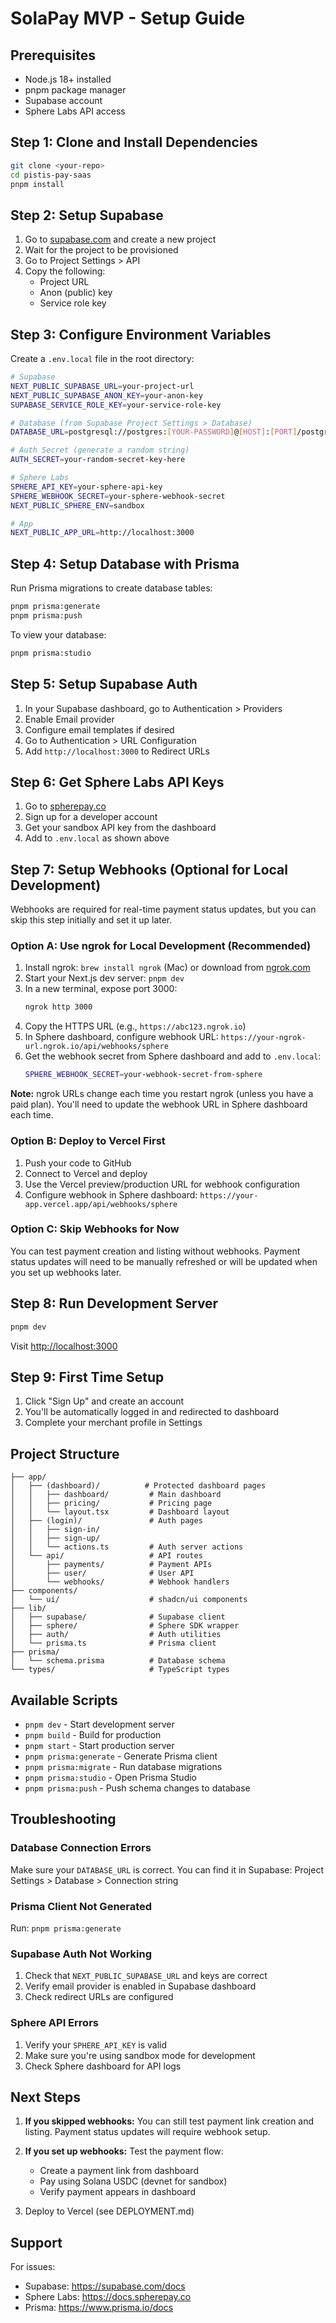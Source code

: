 # SolaPay MVP - Setup Guide

## Prerequisites

- Node.js 18+ installed
- pnpm package manager
- Supabase account
- Sphere Labs API access

## Step 1: Clone and Install Dependencies

```bash
git clone <your-repo>
cd pistis-pay-saas
pnpm install
```

## Step 2: Setup Supabase

1. Go to [supabase.com](https://supabase.com) and create a new project
2. Wait for the project to be provisioned
3. Go to Project Settings > API
4. Copy the following:
   - Project URL
   - Anon (public) key
   - Service role key

## Step 3: Configure Environment Variables

Create a `.env.local` file in the root directory:

```bash
# Supabase
NEXT_PUBLIC_SUPABASE_URL=your-project-url
NEXT_PUBLIC_SUPABASE_ANON_KEY=your-anon-key
SUPABASE_SERVICE_ROLE_KEY=your-service-role-key

# Database (from Supabase Project Settings > Database)
DATABASE_URL=postgresql://postgres:[YOUR-PASSWORD]@[HOST]:[PORT]/postgres?schema=public

# Auth Secret (generate a random string)
AUTH_SECRET=your-random-secret-key-here

# Sphere Labs
SPHERE_API_KEY=your-sphere-api-key
SPHERE_WEBHOOK_SECRET=your-sphere-webhook-secret
NEXT_PUBLIC_SPHERE_ENV=sandbox

# App
NEXT_PUBLIC_APP_URL=http://localhost:3000
```

## Step 4: Setup Database with Prisma

Run Prisma migrations to create database tables:

```bash
pnpm prisma:generate
pnpm prisma:push
```

To view your database:

```bash
pnpm prisma:studio
```

## Step 5: Setup Supabase Auth

1. In your Supabase dashboard, go to Authentication > Providers
2. Enable Email provider
3. Configure email templates if desired
4. Go to Authentication > URL Configuration
5. Add `http://localhost:3000` to Redirect URLs

## Step 6: Get Sphere Labs API Keys

1. Go to [spherepay.co](https://spherepay.co)
2. Sign up for a developer account
3. Get your sandbox API key from the dashboard
4. Add to `.env.local` as shown above

## Step 7: Setup Webhooks (Optional for Local Development)

Webhooks are required for real-time payment status updates, but you can skip this step initially and set it up later.

### Option A: Use ngrok for Local Development (Recommended)

1. Install ngrok: `brew install ngrok` (Mac) or download from [ngrok.com](https://ngrok.com)
2. Start your Next.js dev server: `pnpm dev`
3. In a new terminal, expose port 3000:
   ```bash
   ngrok http 3000
   ```
4. Copy the HTTPS URL (e.g., `https://abc123.ngrok.io`)
5. In Sphere dashboard, configure webhook URL: `https://your-ngrok-url.ngrok.io/api/webhooks/sphere`
6. Get the webhook secret from Sphere dashboard and add to `.env.local`:
   ```bash
   SPHERE_WEBHOOK_SECRET=your-webhook-secret-from-sphere
   ```

**Note:** ngrok URLs change each time you restart ngrok (unless you have a paid plan). You'll need to update the webhook URL in Sphere dashboard each time.

### Option B: Deploy to Vercel First

1. Push your code to GitHub
2. Connect to Vercel and deploy
3. Use the Vercel preview/production URL for webhook configuration
4. Configure webhook in Sphere dashboard: `https://your-app.vercel.app/api/webhooks/sphere`

### Option C: Skip Webhooks for Now

You can test payment creation and listing without webhooks. Payment status updates will need to be manually refreshed or will be updated when you set up webhooks later.

## Step 8: Run Development Server

```bash
pnpm dev
```

Visit [http://localhost:3000](http://localhost:3000)

## Step 9: First Time Setup

1. Click "Sign Up" and create an account
2. You'll be automatically logged in and redirected to dashboard
3. Complete your merchant profile in Settings

## Project Structure

```
├── app/
│   ├── (dashboard)/          # Protected dashboard pages
│   │   ├── dashboard/         # Main dashboard
│   │   ├── pricing/           # Pricing page
│   │   └── layout.tsx         # Dashboard layout
│   ├── (login)/               # Auth pages
│   │   ├── sign-in/
│   │   ├── sign-up/
│   │   └── actions.ts         # Auth server actions
│   └── api/                   # API routes
│       ├── payments/          # Payment APIs
│       ├── user/              # User API
│       └── webhooks/          # Webhook handlers
├── components/
│   └── ui/                    # shadcn/ui components
├── lib/
│   ├── supabase/              # Supabase client
│   ├── sphere/                # Sphere SDK wrapper
│   ├── auth/                  # Auth utilities
│   └── prisma.ts              # Prisma client
├── prisma/
│   └── schema.prisma          # Database schema
└── types/                     # TypeScript types
```

## Available Scripts

- `pnpm dev` - Start development server
- `pnpm build` - Build for production
- `pnpm start` - Start production server
- `pnpm prisma:generate` - Generate Prisma client
- `pnpm prisma:migrate` - Run database migrations
- `pnpm prisma:studio` - Open Prisma Studio
- `pnpm prisma:push` - Push schema changes to database

## Troubleshooting

### Database Connection Errors

Make sure your `DATABASE_URL` is correct. You can find it in Supabase:
Project Settings > Database > Connection string

### Prisma Client Not Generated

Run: `pnpm prisma:generate`

### Supabase Auth Not Working

1. Check that `NEXT_PUBLIC_SUPABASE_URL` and keys are correct
2. Verify email provider is enabled in Supabase dashboard
3. Check redirect URLs are configured

### Sphere API Errors

1. Verify your `SPHERE_API_KEY` is valid
2. Make sure you're using sandbox mode for development
3. Check Sphere dashboard for API logs

## Next Steps

1. **If you skipped webhooks:** You can still test payment link creation and listing. Payment status updates will require webhook setup.

2. **If you set up webhooks:** Test the payment flow:
   - Create a payment link from dashboard
   - Pay using Solana USDC (devnet for sandbox)
   - Verify payment appears in dashboard

3. Deploy to Vercel (see DEPLOYMENT.md)

## Support

For issues:
- Supabase: https://supabase.com/docs
- Sphere Labs: https://docs.spherepay.co
- Prisma: https://www.prisma.io/docs


